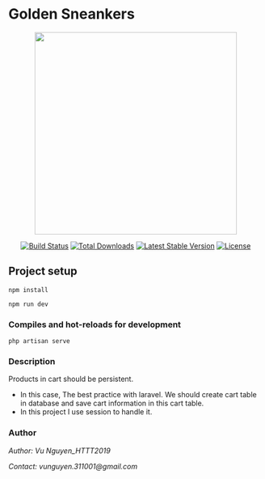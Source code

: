 # Golden Sneankers

<p align="center"><a href="https://laravel.com" target="_blank"><img src="https://raw.githubusercontent.com/laravel/art/master/logo-lockup/5%20SVG/2%20CMYK/1%20Full%20Color/laravel-logolockup-cmyk-red.svg" width="400"></a></p>

<p align="center">
<a href="https://travis-ci.org/laravel/framework"><img src="https://travis-ci.org/laravel/framework.svg" alt="Build Status"></a>
<a href="https://packagist.org/packages/laravel/framework"><img src="https://img.shields.io/packagist/dt/laravel/framework" alt="Total Downloads"></a>
<a href="https://packagist.org/packages/laravel/framework"><img src="https://img.shields.io/packagist/v/laravel/framework" alt="Latest Stable Version"></a>
<a href="https://packagist.org/packages/laravel/framework"><img src="https://img.shields.io/packagist/l/laravel/framework" alt="License"></a>
</p>

## Project setup

```
npm install

npm run dev

```

### Compiles and hot-reloads for development

```
php artisan serve
```

### Description

Products in cart should be persistent.

-   In this case, The best practice with laravel. We should create cart table in database and save cart information in this cart table.
-   In this project I use session to handle it.

### Author

_Author: Vu Nguyen_HTTT2019_

_Contact: vunguyen.311001@gmail.com_
